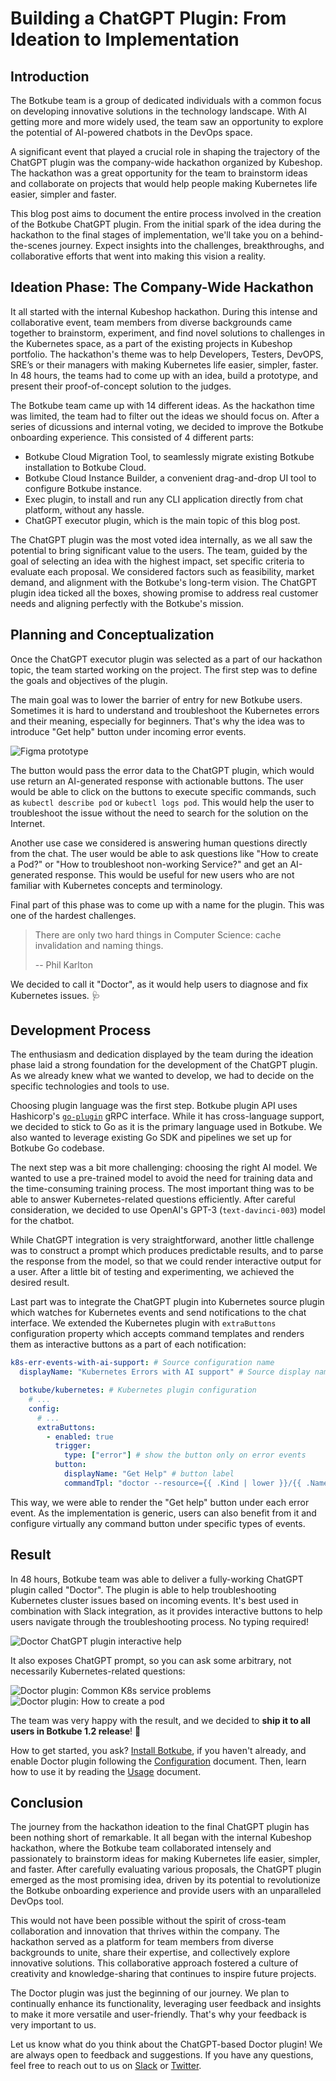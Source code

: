 # Building a ChatGPT Plugin: From Ideation to Implementation

## Introduction

The Botkube team is a group of dedicated individuals with a common focus on developing innovative solutions in the technology landscape. With AI getting more and more widely used, the team saw an opportunity to explore the potential of AI-powered chatbots in the DevOps space.

A significant event that played a crucial role in shaping the trajectory of the ChatGPT plugin was the company-wide hackathon organized by Kubeshop. The hackathon was a great opportunity for the team to brainstorm ideas and collaborate on projects that would help people making Kubernetes life easier, simpler and faster.

This blog post aims to document the entire process involved in the creation of the Botkube ChatGPT plugin. From the initial spark of the idea during the hackathon to the final stages of implementation, we'll take you on a behind-the-scenes journey. Expect insights into the challenges, breakthroughs, and collaborative efforts that went into making this vision a reality.

## Ideation Phase: The Company-Wide Hackathon

It all started with the internal Kubeshop hackathon. During this intense and collaborative event, team members from diverse backgrounds came together to brainstorm, experiment, and find novel solutions to challenges in the Kubernetes space, as a part of the existing projects in Kubeshop portfolio. The hackathon's theme was to help Developers, Testers, DevOPS, SRE’s or their managers with making Kubernetes life easier, simpler, faster. In 48 hours, the teams had to come up with an idea, build a prototype, and present their proof-of-concept solution to the judges.

The Botkube team came up with 14 different ideas. As the hackathon time was limited, the team had to filter out the ideas we should focus on. After a series of dicussions and internal voting, we decided to improve the Botkube onboarding experience. This consisted of 4 different parts:

- Botkube Cloud Migration Tool, to seamlessly migrate existing Botkube installation to Botkube Cloud.
- Botkube Cloud Instance Builder, a convenient drag-and-drop UI tool to configure Botkube instance.
- Exec plugin, to install and run any CLI application directly from chat platform, without any hassle.
- ChatGPT executor plugin, which is the main topic of this blog post.

The ChatGPT plugin was the most voted idea internally, as we all saw the potential to bring significant value to the users. The team, guided by the goal of selecting an idea with the highest impact, set specific criteria to evaluate each proposal. We considered factors such as feasibility, market demand, and alignment with the Botkube's long-term vision. The ChatGPT plugin idea ticked all the boxes, showing promise to address real customer needs and aligning perfectly with the Botkube's mission.

## Planning and Conceptualization

Once the ChatGPT executor plugin was selected as a part of our hackathon topic, the team started working on the project. The first step was to define the goals and objectives of the plugin.

The main goal was to lower the barrier of entry for new Botkube users. Sometimes it is hard to understand and troubleshoot the Kubernetes errors and their meaning, especially for beginners. That's why the idea was to introduce "Get help" button under incoming error events.

![Figma prototype](assets/figma.png)

The button would pass the error data to the ChatGPT plugin, which would use return an AI-generated response with actionable buttons. The user would be able to click on the buttons to execute specific commands, such as `kubectl describe pod` or `kubectl logs pod`. This would help the user to troubleshoot the issue without the need to search for the solution on the Internet.

Another use case we considered is answering human questions directly from the chat. The user would be able to ask questions like "How to create a Pod?" or "How to troubleshoot non-working Service?" and get an AI-generated response. This would be useful for new users who are not familiar with Kubernetes concepts and terminology.

Final part of this phase was to come up with a name for the plugin. This was one of the hardest challenges.

> There are only two hard things in Computer Science: cache invalidation and naming things.
>
> -- Phil Karlton

We decided to call it "Doctor", as it would help users to diagnose and fix Kubernetes issues. 🩺

## Development Process

The enthusiasm and dedication displayed by the team during the ideation phase laid a strong foundation for the development of the ChatGPT plugin. As we already knew what we wanted to develop, we had to decide on the specific technologies and tools to use.

Choosing plugin language was the first step. Botkube plugin API uses Hashicorp's [`go-plugin`](https://github.com/hashicorp/go-plugin) gRPC interface. While it has cross-language support, we decided to stick to Go as it is the primary language used in Botkube. We also wanted to leverage existing Go SDK and pipelines we set up for Botkube Go codebase.

The next step was a bit more challenging: choosing the right AI model. We wanted to use a pre-trained model to avoid the need for training data and the time-consuming training process. The most important thing was to be able to answer Kubernetes-related questions efficiently. After careful consideration, we decided to use OpenAI's GPT-3 (`text-davinci-003`) model for the chatbot.

While ChatGPT integration is very straightforward, another little challenge was to construct a prompt which produces predictable results, and to parse the response from the model, so that we could render interactive output for a user. After a little bit of testing and experimenting, we achieved the desired result.

Last part was to integrate the ChatGPT plugin into Kubernetes source plugin which watches for Kubernetes events and send notifications to the chat interface. We extended the Kubernetes plugin with `extraButtons` configuration property which accepts command templates and renders them as interactive buttons as a part of each notification:

```yaml
k8s-err-events-with-ai-support: # Source configuration name
  displayName: "Kubernetes Errors with AI support" # Source display name

  botkube/kubernetes: # Kubernetes plugin configuration
    # ...
    config:
      # ...
      extraButtons:
        - enabled: true
          trigger:
            type: ["error"] # show the button only on error events
          button:
            displayName: "Get Help" # button label
            commandTpl: "doctor --resource={{ .Kind | lower }}/{{ .Name }} --namespace={{ .Namespace }} --error={{ .Reason }} --bk-cmd-header='AI assistance'" # button command template, rendered with Kubernetes event data for each event
```

This way, we were able to render the "Get help" button under each error event. As the implementation is generic, users can also benefit from it and configure virtually any command button under specific types of events.

## Result

In 48 hours, Botkube team was able to deliver a fully-working ChatGPT plugin called "Doctor". The plugin is able to help troubleshooting Kubernetes cluster issues based on incoming events. It's best used in combination with Slack integration, as it provides interactive buttons to help users navigate through the troubleshooting process. No typing required!

![Doctor ChatGPT plugin interactive help](assets/doctor-interactive-help.gif)

It also exposes ChatGPT prompt, so you can ask some arbitrary, not necessarily Kubernetes-related questions:

![Doctor plugin: Common K8s service problems](./assets/common-k8s-service-problems.png)
![Doctor plugin: How to create a pod](./assets/how-to-create-a-pod.png)

The team was very happy with the result, and we decided to **ship it to all users in Botkube 1.2 release**! 🎉

How to get started, you ask? [Install Botkube](https://docs.botkube.io/), if you haven't already, and enable Doctor plugin following the [Configuration](https://docs.botkube.io/configuration/executor/doctor) document. Then, learn how to use it by reading the [Usage](https://docs.botkube.io/usage/executor/doctor) document.

## Conclusion

The journey from the hackathon ideation to the final ChatGPT plugin has been nothing short of remarkable. It all began with the internal Kubeshop hackathon, where the Botkube team collaborated intensely and passionately to brainstorm ideas for making Kubernetes life easier, simpler, and faster. After carefully evaluating various proposals, the ChatGPT plugin emerged as the most promising idea, driven by its potential to revolutionize the Botkube onboarding experience and provide users with an unparalleled DevOps tool.

This would not have been possible without the spirit of cross-team collaboration and innovation that thrives within the company. The hackathon served as a platform for team members from diverse backgrounds to unite, share their expertise, and collectively explore innovative solutions. This collaborative approach fostered a culture of creativity and knowledge-sharing that continues to inspire future projects.

The Doctor plugin was just the beginning of our journey. We plan to continually enhance its functionality, leveraging user feedback and insights to make it more versatile and user-friendly. That's why your feedback is very important to us.

Let us know what do you think about the ChatGPT-based Doctor plugin! We are always open to feedback and suggestions. If you have any questions, feel free to reach out to us on [Slack](https://slack.botkube.io/) or [Twitter](https://twitter.com/botkube_io).
